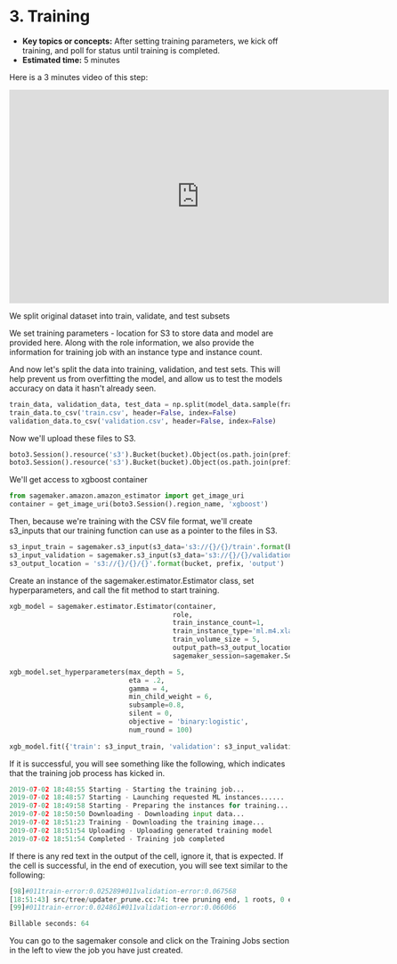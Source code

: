 # 3. Training

* **Key topics or concepts:** After setting training parameters, we kick off training, and poll for status until training is completed.
* **Estimated time:** 5 minutes

Here is a 3 minutes video of this step:

<iframe src="https://broadcast.amazon.com/embed/140013" width="682" height="384" style="border:0" allowfullscreen></iframe>

We split original dataset into train, validate, and test subsets

We set training parameters - location for S3 to store data and model are provided here. 
Along with the role information, we also provide the information for training job with an instance type and instance count.

And now let's split the data into training, validation, and test sets. This will help prevent us from overfitting the model, and allow us to test the models accuracy on data it hasn't already seen.

```python
train_data, validation_data, test_data = np.split(model_data.sample(frac=1, random_state=1729), [int(0.7 * len(model_data)), int(0.9 * len(model_data))])
train_data.to_csv('train.csv', header=False, index=False)
validation_data.to_csv('validation.csv', header=False, index=False)
```

Now we'll upload these files to S3.

```python
boto3.Session().resource('s3').Bucket(bucket).Object(os.path.join(prefix, 'train/train.csv')).upload_file('train.csv')
boto3.Session().resource('s3').Bucket(bucket).Object(os.path.join(prefix, 'validation/validation.csv')).upload_file('validation.csv')
```

We'll get access to xgboost container 

```python
from sagemaker.amazon.amazon_estimator import get_image_uri
container = get_image_uri(boto3.Session().region_name, 'xgboost')
```

Then, because we're training with the CSV file format, we'll create s3_inputs that our training function can use as a pointer to the files in S3.

```python
s3_input_train = sagemaker.s3_input(s3_data='s3://{}/{}/train'.format(bucket, prefix), content_type='csv')
s3_input_validation = sagemaker.s3_input(s3_data='s3://{}/{}/validation/'.format(bucket, prefix), content_type='csv')
s3_output_location = 's3://{}/{}/{}'.format(bucket, prefix, 'output')
```

Create an instance of the sagemaker.estimator.Estimator class, set hyperparameters, and call the fit method to start training.

```python
xgb_model = sagemaker.estimator.Estimator(container,
                                         role, 
                                         train_instance_count=1, 
                                         train_instance_type='ml.m4.xlarge',
                                         train_volume_size = 5,
                                         output_path=s3_output_location,
                                         sagemaker_session=sagemaker.Session())

xgb_model.set_hyperparameters(max_depth = 5,
                              eta = .2,
                              gamma = 4,
                              min_child_weight = 6,
                              subsample=0.8,
                              silent = 0,
                              objective = 'binary:logistic',
                              num_round = 100)
                              
xgb_model.fit({'train': s3_input_train, 'validation': s3_input_validation}) 
```

If it is successful, you will see something like the following, which indicates that the training job process has kicked in.

```python
2019-07-02 18:48:55 Starting - Starting the training job...
2019-07-02 18:48:57 Starting - Launching requested ML instances......
2019-07-02 18:49:58 Starting - Preparing the instances for training...
2019-07-02 18:50:50 Downloading - Downloading input data...
2019-07-02 18:51:23 Training - Downloading the training image...
2019-07-02 18:51:54 Uploading - Uploading generated training model
2019-07-02 18:51:54 Completed - Training job completed
```

If there is any red text in the output of the cell, ignore it, that is expected. If the cell is successful, in the end of execution, you will see text similar to the following:

```python
[98]#011train-error:0.025289#011validation-error:0.067568
[18:51:43] src/tree/updater_prune.cc:74: tree pruning end, 1 roots, 0 extra nodes, 14 pruned nodes, max_depth=0
[99]#011train-error:0.024861#011validation-error:0.066066

Billable seconds: 64
```

You can go to the sagemaker console and click on the Training Jobs section in the left to view the job you have just created.
